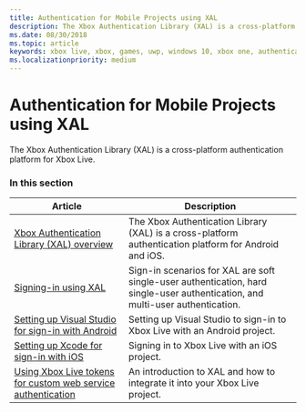 ```yaml
---
title: Authentication for Mobile Projects using XAL
description: The Xbox Authentication Library (XAL) is a cross-platform authentication platform for Android, and iOS.
ms.date: 08/30/2018
ms.topic: article
keywords: xbox live, xbox, games, uwp, windows 10, xbox one, authentication, sign-in
ms.localizationpriority: medium
---
```


# Authentication for Mobile Projects using XAL

The Xbox Authentication Library (XAL) is a cross-platform authentication platform for Xbox Live.


### In this section

| Article | Description |
|---------|-------------|
| [Xbox Authentication Library (XAL) overview](xal-overview.md) | The Xbox Authentication Library (XAL) is a cross-platform authentication platform for Android and iOS. |
| [Signing-in using XAL](xal-sign-in.md) | Sign-in scenarios for XAL are soft single-user authentication, hard single-user authentication, and multi-user authentication. |
| [Setting up Visual Studio for sign-in with Android](../../get-started-with-ios-android/android-get-started-with-xsapi.md) | Setting up Visual Studio to sign-in to Xbox Live with an Android project. |
| [Setting up Xcode for sign-in with iOS](../../get-started-with-ios-android/ios-get-started-with-xsapi.md) | Signing in to Xbox Live with an iOS project. |
| [Using Xbox Live tokens for custom web service authentication](xal-partner-token.md) | An introduction to XAL and how to integrate it into your Xbox Live project. |
